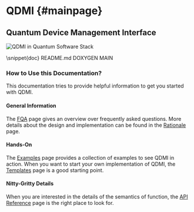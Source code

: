# QDMI {#mainpage}

<!-- IMPORTANT: Keep the line above as the first line and do not remove the label above. -->
<!-- The label is needed to set this page as the main page in Doxygen. -->
<!-- This file is a static page and included in the CMakeLists.txt file. -->

## Quantum Device Management Interface

<img class="qdmi" alt="QDMI in Quantum Software Stack" src="qdmi.svg">

<!-- Include the content of README.md between the pair of markers DOXYGEN MAIN. -->

\snippet{doc} README.md DOXYGEN MAIN

### How to Use this Documentation?

This documentation tries to provide helpful information to get you started with QDMI.

#### General Information

The [FQA](faq.md) page gives an overview over frequently asked questions. More details about the
design and implementation can be found in the [Rationale](rationale.md) page.

#### Hands-On

The [Examples](examples.md) page provides a collection of examples to see QDMI in action. When you
want to start your own implementation of QDMI, the [Templates](templates.md) page is a good starting
point.

#### Nitty-Gritty Details

When you are interested in the details of the semantics of function, the [API Reference](files.html)
page is the right place to look for.
